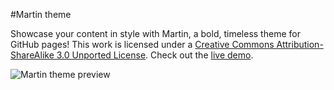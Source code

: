 #Martin theme

Showcase your content in style with Martin, a bold, timeless theme for GitHub pages! This work is licensed under a [Creative Commons Attribution-ShareAlike 3.0 Unported License](http://creativecommons.org/licenses/by-sa/3.0/). Check out the [live demo](http://house.github.io/martin/).

![Martin theme preview](https://f.cloud.github.com/assets/306877/822692/4620639e-eff5-11e2-9d41-2d67f9482c2b.png)
